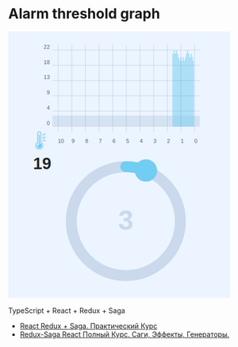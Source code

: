 # Alarm threshold graph

![](./screenshot.gif)

TypeScript + React + Redux + Saga

- [React Redux + Saga. Практический Курс](https://www.youtube.com/watch?v=G3GGXIhggGs)
- [Redux-Saga React Полный Курс. Саги, Эффекты, Генераторы.](https://www.youtube.com/watch?v=ah5voE_SGjo)
